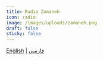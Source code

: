 ```yaml
---
title: Radio Zamaneh
icon: radio
image: /images/uploads/zamaneh.png
draft: false
sticky: false
---
```

<p class="card-text"><a href="https://en.radiozamaneh.com">English</a> | <a href="https://www.radiozamaneh.com">فارسی</a></p>
